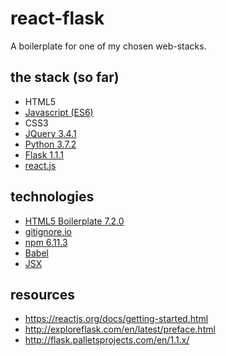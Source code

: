 # react-flask

A boilerplate for one of my chosen web-stacks.

## the stack (so far)

- HTML5
- [Javascript (ES6)](https://www.javascript.com/)
- CSS3
- [JQuery 3.4.1](https://jquery.com/)
- [Python 3.7.2](https://www.python.org/)
- [Flask 1.1.1](http://flask.palletsprojects.com/en/1.1.x/)
- [react.js](https://reactjs.org/)

## technologies

- [HTML5 Boilerplate 7.2.0](https://html5boilerplate.com/)
- [gitignore.io](https://www.gitignore.io/)
- [npm 6.11.3](https://www.npmjs.com/)
- [Babel](https://babeljs.io/)
- [JSX](https://reactjs.org/docs/introducing-jsx.html)

## resources

- https://reactjs.org/docs/getting-started.html
- http://exploreflask.com/en/latest/preface.html
- http://flask.palletsprojects.com/en/1.1.x/
